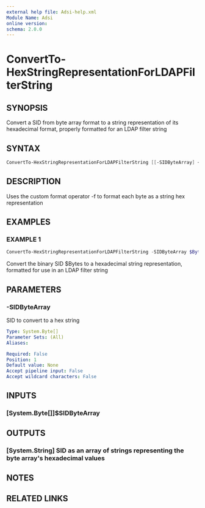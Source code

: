 ```yaml
---
external help file: Adsi-help.xml
Module Name: Adsi
online version:
schema: 2.0.0
---
```


# ConvertTo-HexStringRepresentationForLDAPFilterString

## SYNOPSIS
Convert a SID from byte array format to a string representation of its hexadecimal format, properly formatted for an LDAP filter string

## SYNTAX

```powershell
ConvertTo-HexStringRepresentationForLDAPFilterString [[-SIDByteArray] <Byte[]>]
```

## DESCRIPTION
Uses the custom format operator -f to format each byte as a string hex representation

## EXAMPLES

### EXAMPLE 1
```powershell
ConvertTo-HexStringRepresentationForLDAPFilterString -SIDByteArray $Bytes
```

Convert the binary SID $Bytes to a hexadecimal string representation, formatted for use in an LDAP filter string

## PARAMETERS

### -SIDByteArray
SID to convert to a hex string

```yaml
Type: System.Byte[]
Parameter Sets: (All)
Aliases:

Required: False
Position: 1
Default value: None
Accept pipeline input: False
Accept wildcard characters: False
```

## INPUTS

### [System.Byte[]]$SIDByteArray
## OUTPUTS

### [System.String] SID as an array of strings representing the byte array's hexadecimal values
## NOTES

## RELATED LINKS

